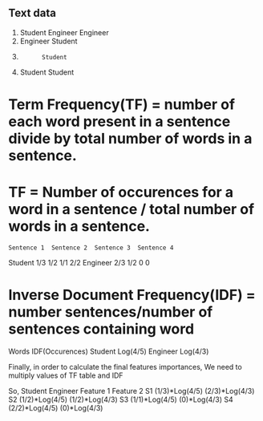 ## Text data

1.  Student Engineer  Engineer
2.  Engineer Student 
3. 	         Student
4.  Student	          Student

# Term Frequency(TF) = number of each word present in a sentence divide by total number of words in a sentence.

# TF = Number of occurences for a word in a sentence / total number of words in a sentence.

	Sentence 1  Sentence 2  Sentence 3  Sentence 4
Student	  1/3		1/2	   1/1		2/2
Engineer  2/3		1/2	   0		0

# Inverse Document Frequency(IDF) = number sentences/number of sentences containing word

Words	  IDF(Occurences)
Student     Log(4/5)
Engineer    Log(4/3)

Finally, in order to calculate the final features importances,
We need to multiply values of TF table and IDF

So,	Student Engineer
	    Feature 1       	Feature 2 
S1  (1/3)*Log(4/5)    (2/3)*Log(4/3)
S2  (1/2)*Log(4/5)    (1/2)*Log(4/3)
S3  (1/1)*Log(4/5)    (0)*Log(4/3)
S4  (2/2)*Log(4/5)    (0)*Log(4/3)
